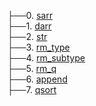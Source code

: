 
├──0. [sarr](nvhead/Images/accept.0.png)  <br>
├──1. [darr](nvhead/Images/accept.0.png)  <br>
├──2. [str](nvhead/Images/accept.0.png)  <br>
├──3. [rm_type](nvhead/Images/accept.1.png)  <br>
├──4. [rm_subtype](nvhead/Images/accept.1.png)  <br>
├──5. [rm_q](nvhead/Images/accept.3.png)  <br>
├──6. [append](nvhead/Images/accept.2.png)  <br>
├──7. [qsort](nvhead/Images/accept.2.png)  <br>
